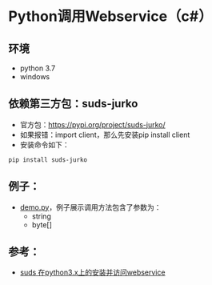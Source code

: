 # Python调用Webservice（c#）

## 环境
- python 3.7
- windows

## 依赖第三方包：suds-jurko

- 官方包：https://pypi.org/project/suds-jurko/
- 如果报错：import client，那么先安装pip install client
- 安装命令如下：
```
pip install suds-jurko
```


## 例子：
- [demo.py](demo.py)，例子展示调用方法包含了参数为：
  - string
  - byte[]


## 参考：
- [suds 在python3.x上的安装并访问webservice](https://www.cnblogs.com/dhf327/p/4741943.html)
